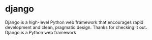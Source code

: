 # django
<p> Django is a high-level Python web framework that encourages rapid development and clean, pragmatic design. Thanks for checking it out.
<br> Django is a Python web framework
</p>
